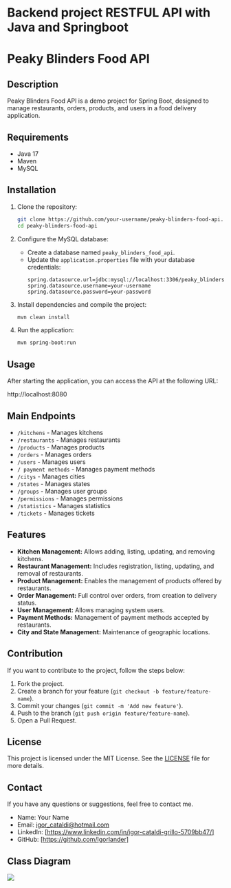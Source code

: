 <h1>Backend project RESTFUL API with Java and Springboot</h1>

# Peaky Blinders Food API

## Description
Peaky Blinders Food API is a demo project for Spring Boot, designed to manage restaurants, orders, products, and users in a food delivery application.

## Requirements
- Java 17
- Maven
- MySQL

## Installation
1. Clone the repository:
    ```bash
    git clone https://github.com/your-username/peaky-blinders-food-api.git
    cd peaky-blinders-food-api
    ```

2. Configure the MySQL database:
    - Create a database named `peaky_blinders_food_api`.
    - Update the `application.properties` file with your database credentials:
      ```properties
      spring.datasource.url=jdbc:mysql://localhost:3306/peaky_blinders_food_api
      spring.datasource.username=your-username
      spring.datasource.password=your-password
      ```

3. Install dependencies and compile the project:
    ```bash
    mvn clean install
    ```

4. Run the application:
    ```bash
    mvn spring-boot:run
    ```

## Usage
After starting the application, you can access the API at the following URL:

http://localhost:8080

## Main Endpoints
- `/kitchens` - Manages kitchens
- `/restaurants` - Manages restaurants
- `/products` - Manages products
- `/orders` - Manages orders
- `/users` - Manages users
- `/ payment methods` - Manages payment methods
- `/citys` - Manages cities
- `/states` - Manages states
- `/groups` - Manages user groups
- `/permissions` - Manages permissions
- `/statistics` - Manages statistics
- `/tickets` - Manages tickets


## Features
- **Kitchen Management:** Allows adding, listing, updating, and removing kitchens.
- **Restaurant Management:** Includes registration, listing, updating, and removal of restaurants.
- **Product Management:** Enables the management of products offered by restaurants.
- **Order Management:** Full control over orders, from creation to delivery status.
- **User Management:** Allows managing system users.
- **Payment Methods:** Management of payment methods accepted by restaurants.
- **City and State Management:** Maintenance of geographic locations.

## Contribution
If you want to contribute to the project, follow the steps below:
1. Fork the project.
2. Create a branch for your feature (`git checkout -b feature/feature-name`).
3. Commit your changes (`git commit -m 'Add new feature'`).
4. Push to the branch (`git push origin feature/feature-name`).
5. Open a Pull Request.

## License
This project is licensed under the MIT License. See the [LICENSE](LICENSE) file for more details.

## Contact
If you have any questions or suggestions, feel free to contact me.

- Name: Your Name
- Email: igor_cataldi@hotmail.com
- LinkedIn: [https://www.linkedin.com/in/igor-cataldi-grillo-5709bb47/]
- GitHub: [https://github.com/Igorlander]

## Class Diagram
<img src="https://github.com/Igorlander/peaky-blinders-food-api/tree/main/src/main/resources/img">
